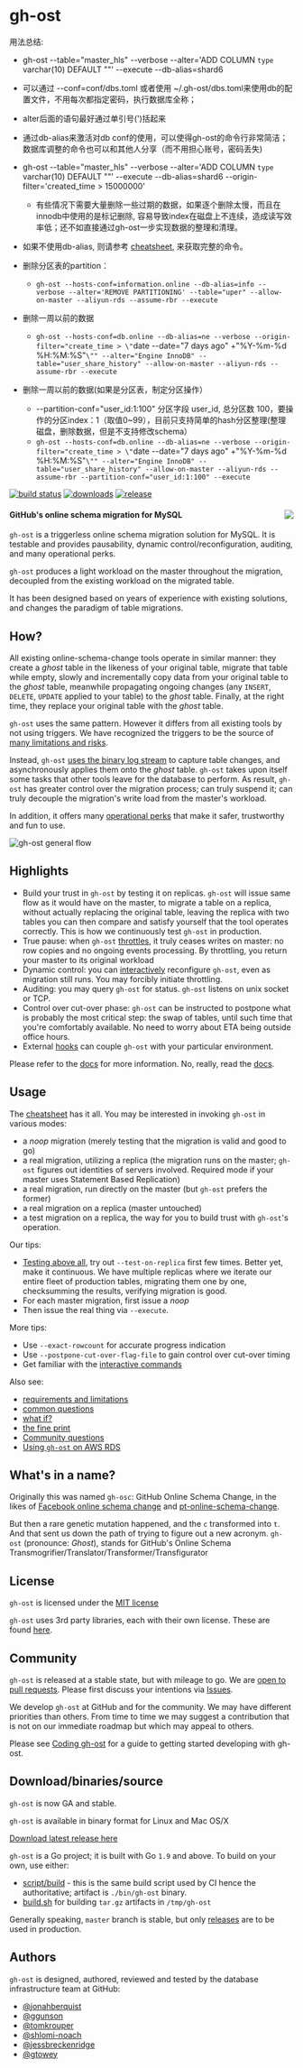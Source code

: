 # gh-ost
用法总结:

* gh-ost --table="master_hls" --verbose --alter='ADD COLUMN `type` varchar(10) DEFAULT ""' --execute --db-alias=shard6
 * 可以通过 --conf=conf/dbs.toml 或者使用 ~/.gh-ost/dbs.toml来使用db的配置文件，不用每次都指定密码，执行数据库全称；
 * alter后面的语句最好通过单引号(')括起来
 * 通过db-alias来激活对db conf的使用，可以使得gh-ost的命令行非常简洁；数据库调整的命令也可以和其他人分享（而不用担心账号，密码丢失)
* gh-ost --table="master_hls" --verbose --alter='ADD COLUMN `type` varchar(10) DEFAULT ""' --execute --db-alias=shard6 --origin-filter='created_time > 15000000'
	* 有些情况下需要大量删除一些过期的数据，如果逐个删除太慢，而且在innodb中使用的是标记删除, 容易导致index在磁盘上不连续，造成读写效率低；还不如直接通过gh-ost一步实现数据的整理和清理。
* 如果不使用db-alias, 则请参考 [cheatsheet](doc/cheatsheet.md), 来获取完整的命令。

* 删除分区表的partition：
  * `gh-ost --hosts-conf=information.online --db-alias=info --verbose --alter='REMOVE PARTITIONING' --table="uper" --allow-on-master --aliyun-rds --assume-rbr --execute`
* 删除一周以前的数据
  * `gh-ost --hosts-conf=db.online --db-alias=ne --verbose --origin-filter="create_time > \"`date --date="7 days ago" +"%Y-%m-%d %H:%M:%S"`\"" --alter="Engine InnoDB" --table="user_share_history" --allow-on-master --aliyun-rds --assume-rbr --execute`

* 删除一周以前的数据(如果是分区表，制定分区操作）
  * --partition-conf="user_id:1:100" 分区字段 user_id, 总分区数 100，要操作的分区index：1（取值0~99），目前只支持简单的hash分区整理(整理磁盘，删除数据，但是不支持修改schema）
  * `gh-ost --hosts-conf=db.online --db-alias=ne --verbose --origin-filter="create_time > \"`date --date="7 days ago" +"%Y-%m-%d %H:%M:%S"`\"" --alter="Engine InnoDB" --table="user_share_history" --allow-on-master --aliyun-rds --assume-rbr --partition-conf="user_id:1:100" --execute`




[![build status](https://travis-ci.org/github/gh-ost.svg)](https://travis-ci.org/github/gh-ost) [![downloads](https://img.shields.io/github/downloads/github/gh-ost/total.svg)](https://github.com/github/gh-ost/releases) [![release](https://img.shields.io/github/release/github/gh-ost.svg)](https://github.com/github/gh-ost/releases)

#### GitHub's online schema migration for MySQL <img src="doc/images/gh-ost-logo-light-160.png" align="right">

 `gh-ost` is a triggerless online schema migration solution for MySQL. It is testable and provides pausability, dynamic control/reconfiguration, auditing, and many operational perks.

`gh-ost` produces a light workload on the master throughout the migration, decoupled from the existing workload on the migrated table.

It has been designed based on years of experience with existing solutions, and changes the paradigm of table migrations.



## How?

All existing online-schema-change tools operate in similar manner: they create a _ghost_ table in the likeness of your original table, migrate that table while empty, slowly and incrementally copy data from your original table to the _ghost_ table, meanwhile propagating ongoing changes (any `INSERT`, `DELETE`, `UPDATE` applied to your table) to the _ghost_ table. Finally, at the right time, they replace your original table with the _ghost_ table.

`gh-ost` uses the same pattern. However it differs from all existing tools by not using triggers. We have recognized the triggers to be the source of [many limitations and risks](doc/why-triggerless.md).

Instead, `gh-ost` [uses the binary log stream](doc/triggerless-design.md) to capture table changes, and asynchronously applies them onto the _ghost_ table. `gh-ost` takes upon itself some tasks that other tools leave for the database to perform. As result, `gh-ost` has greater control over the migration process; can truly suspend it; can truly decouple the migration's write load from the master's workload.

In addition, it offers many [operational perks](doc/perks.md) that make it safer, trustworthy and fun to use.

![gh-ost general flow](doc/images/gh-ost-general-flow.png)

## Highlights

- Build your trust in `gh-ost` by testing it on replicas. `gh-ost` will issue same flow as it would have on the master, to migrate a table on a replica, without actually replacing the original table, leaving the replica with two tables you can then compare and satisfy yourself that the tool operates correctly. This is how we continuously test `gh-ost` in production.
- True pause: when `gh-ost` [throttles](doc/throttle.md), it truly ceases writes on master: no row copies and no ongoing events processing. By throttling, you return your master to its original workload
- Dynamic control: you can [interactively](doc/interactive-commands.md) reconfigure `gh-ost`, even as migration still runs. You may forcibly initiate throttling.
- Auditing: you may query `gh-ost` for status. `gh-ost` listens on unix socket or TCP.
- Control over cut-over phase: `gh-ost` can be instructed to postpone what is probably the most critical step: the swap of tables, until such time that you're comfortably available. No need to worry about ETA being outside office hours.
- External [hooks](doc/hooks.md) can couple `gh-ost` with your particular environment.

Please refer to the [docs](doc) for more information. No, really, read the [docs](doc).

## Usage

The [cheatsheet](doc/cheatsheet.md) has it all. You may be interested in invoking `gh-ost` in various modes:

- a _noop_ migration (merely testing that the migration is valid and good to go)
- a real migration, utilizing a replica (the migration runs on the master; `gh-ost` figures out identities of servers involved. Required mode if your master uses Statement Based Replication)
- a real migration, run directly on the master (but `gh-ost` prefers the former)
- a real migration on a replica (master untouched)
- a test migration on a replica, the way for you to build trust with `gh-ost`'s operation.

Our tips:

- [Testing above all](doc/testing-on-replica.md), try out `--test-on-replica` first few times. Better yet, make it continuous. We have multiple replicas where we iterate our entire fleet of production tables, migrating them one by one, checksumming the results, verifying migration is good.
- For each master migration, first issue a _noop_
- Then issue the real thing via `--execute`.

More tips:

- Use `--exact-rowcount` for accurate progress indication
- Use `--postpone-cut-over-flag-file` to gain control over cut-over timing
- Get familiar with the [interactive commands](doc/interactive-commands.md)

Also see:

- [requirements and limitations](doc/requirements-and-limitations.md)
- [common questions](doc/questions.md)
- [what if?](doc/what-if.md)
- [the fine print](doc/the-fine-print.md)
- [Community questions](https://github.com/github/gh-ost/issues?q=label%3Aquestion)
- [Using `gh-ost` on AWS RDS](doc/rds.md)

## What's in a name?

Originally this was named `gh-osc`: GitHub Online Schema Change, in the likes of [Facebook online schema change](https://www.facebook.com/notes/mysql-at-facebook/online-schema-change-for-mysql/430801045932/) and [pt-online-schema-change](https://www.percona.com/doc/percona-toolkit/2.2/pt-online-schema-change.html).

But then a rare genetic mutation happened, and the `c` transformed into `t`. And that sent us down the path of trying to figure out a new acronym. `gh-ost` (pronounce: _Ghost_), stands for GitHub's Online Schema Transmogrifier/Translator/Transformer/Transfigurator

## License

`gh-ost` is licensed under the [MIT license](https://github.com/github/gh-ost/blob/master/LICENSE)

`gh-ost` uses 3rd party libraries, each with their own license. These are found [here](https://github.com/github/gh-ost/tree/master/vendor).

## Community

`gh-ost` is released at a stable state, but with mileage to go. We are [open to pull requests](https://github.com/github/gh-ost/blob/master/.github/CONTRIBUTING.md). Please first discuss your intentions via [Issues](https://github.com/github/gh-ost/issues).

We develop `gh-ost` at GitHub and for the community. We may have different priorities than others. From time to time we may suggest a contribution that is not on our immediate roadmap but which may appeal to others.

Please see [Coding gh-ost](doc/coding-ghost.md) for a guide to getting started developing with gh-ost.

## Download/binaries/source

`gh-ost` is now GA and stable.

`gh-ost` is available in binary format for Linux and Mac OS/X

[Download latest release here](https://github.com/github/gh-ost/releases/latest)

`gh-ost` is a Go project; it is built with Go `1.9` and above. To build on your own, use either:
- [script/build](https://github.com/github/gh-ost/blob/master/script/build) - this is the same build script used by CI hence the authoritative; artifact is `./bin/gh-ost` binary.
- [build.sh](https://github.com/github/gh-ost/blob/master/build.sh) for building `tar.gz` artifacts in `/tmp/gh-ost`

Generally speaking, `master` branch is stable, but only [releases](https://github.com/github/gh-ost/releases) are to be used in production.

## Authors

`gh-ost` is designed, authored, reviewed and tested by the database infrastructure team at GitHub:
- [@jonahberquist](https://github.com/jonahberquist)
- [@ggunson](https://github.com/ggunson)
- [@tomkrouper](https://github.com/tomkrouper)
- [@shlomi-noach](https://github.com/shlomi-noach)
- [@jessbreckenridge](https://github.com/jessbreckenridge)
- [@gtowey](https://github.com/gtowey)
